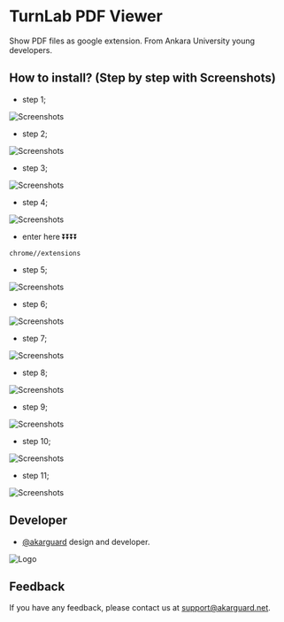 
# TurnLab PDF Viewer

Show PDF files as google extension. From Ankara University young developers.
## How to install? (Step by step with Screenshots)

* step 1;

![Screenshots](https://media.discordapp.net/attachments/1031646083539021847/1037502245559873679/unknown.png)

* step 2;

![Screenshots](https://cdn.discordapp.com/attachments/1031646083539021847/1037502525156376606/unknown.png)

* step 3;

![Screenshots](https://cdn.discordapp.com/attachments/1031646083539021847/1037502611722621049/unknown.png)

* step 4;

![Screenshots](https://media.discordapp.net/attachments/1031646083539021847/1037502776416157776/unknown.png)

- enter here ⏬⏬⏬⏬
```
chrome//extensions 
```

* step 5;

![Screenshots](https://media.discordapp.net/attachments/1031646083539021847/1037505335289712691/image.png?width=1440&height=416)

* step 6;

![Screenshots](https://media.discordapp.net/attachments/1031646083539021847/1037506240508596264/image2.png?width=1440&height=345)

* step 7;

![Screenshots](https://media.discordapp.net/attachments/1031646083539021847/1037506240953208853/image3.png?width=1440&height=509)

* step 8;

![Screenshots](https://media.discordapp.net/attachments/1031646083539021847/1037506202260746290/unknown.png)

* step 9;

![Screenshots](https://cdn.discordapp.com/attachments/1031646083539021847/1037503902947479602/unknown.png)

* step 10;

![Screenshots](https://cdn.discordapp.com/attachments/1031646083539021847/1037504005259153518/unknown.png)

* step 11;

![Screenshots](https://cdn.discordapp.com/attachments/1031646083539021847/1037504207164542976/unknown.png)




## Developer

- [@akarguard](https://www.github.com/akarguard) design and developer.

  
![Logo](https://media.discordapp.net/attachments/1031646083539021847/1037499672610222130/hero-logo.png)

    
## Feedback

If you have any feedback, please contact us at support@akarguard.net.
  
